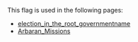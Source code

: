 This flag is used in the following pages:
 - [election_in_the_root_governmentname](../events/election_in_the_root_governmentname.md)
 - [Arbaran_Missions](../missions/Arbaran_Missions.md)
